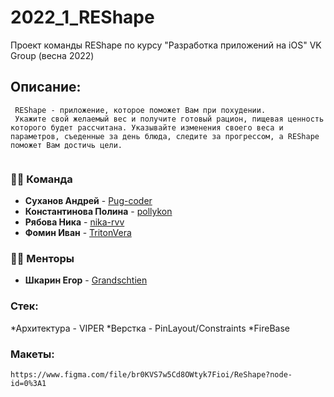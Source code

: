 # 2022_1_REShape
Проект команды REShape по курсу "Разработка приложений на iOS" VK Group (весна 2022)

## Описание:
     REShape - приложение, которое поможет Вам при похудении.
     Укажите свой желаемый вес и получите готовый рацион, пищевая ценность которого будет рассчитана. Указывайте изменения своего веса и параметров, съеденные за день блюда, следите за прогрессом, а REShape поможет Вам достичь цели.
          
### 👨‍💻 Команда
* **Суханов Андрей** - [Pug-coder](https://github.com/Pug-coder)
* **Константинова Полина** - [pollykon](https://github.com/orgs/R-E-Shape/people/pollykon)
* **Рябова Ника** - [nika-rvv](https://github.com/nika-rvv)
* **Фомин Иван** - [TritonVera](https://github.com/TritonVera)


### 🧑‍🏫 Менторы
* **Шкарин Егор** - [Grandschtien](https://github.com/Grandschtien)

### Стек:
*Архитектура - VIPER
*Верстка - PinLayout/Constraints 
*FireBase

### Макеты: 
    https://www.figma.com/file/br0KVS7w5Cd8OWtyk7Fioi/ReShape?node-id=0%3A1
